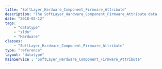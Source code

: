 ```yaml
---
title: "SoftLayer_Hardware_Component_Firmware_Attribute"
description: "The SoftLayer_Hardware_Component_Firmware_Attribute data type contains general information for a hardware model's firmware. "
date: "2018-02-12"
tags:
    - "datatype"
    - "sldn"
    - "Hardware"
classes:
    - "SoftLayer_Hardware_Component_Firmware_Attribute"
type: "reference"
layout: "datatype"
mainService : "SoftLayer_Hardware_Component_Firmware_Attribute"
---
```

